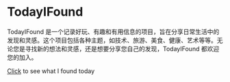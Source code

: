 # TodayIFound
TodayIFound 是一个记录好玩、有趣和有用信息的项目，旨在分享日常生活中的发现和灵感。这个项目包括各种主题，如技术、旅游、美食、健康、艺术等等。无论您是寻找新的想法和灵感，还是想要分享您自己的发现，TodayIFound 都欢迎您的加入。

[Click](https://github.com/solidSpoon/TodayIFound/issues) to see what I found today
